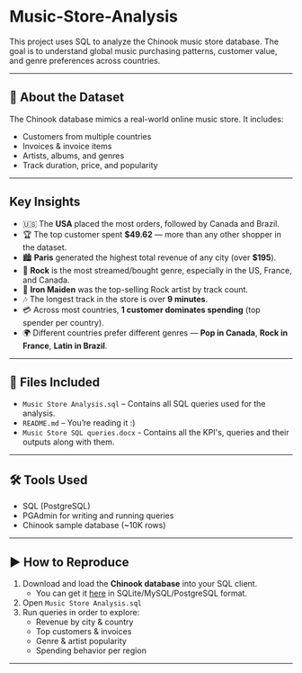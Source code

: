 # Music-Store-Analysis

This project uses SQL to analyze the Chinook music store database. The goal is to understand global music purchasing patterns, customer value, and genre preferences across countries.

---

## 📌 About the Dataset

The Chinook database mimics a real-world online music store. It includes:
- Customers from multiple countries
- Invoices & invoice items
- Artists, albums, and genres
- Track duration, price, and popularity

---

## Key Insights

- 🇺🇸 The **USA** placed the most orders, followed by Canada and Brazil.
- 🏆 The top customer spent **$49.62** — more than any other shopper in the dataset.
- 🏙️ **Paris** generated the highest total revenue of any city (over **$195**).
- 🎸 **Rock** is the most streamed/bought genre, especially in the US, France, and Canada.
- 🎤 **Iron Maiden** was the top-selling Rock artist by track count.
- 🎶 The longest track in the store is over **9 minutes**.
- 💳 Across most countries, **1 customer dominates spending** (top spender per country).
- 🌍 Different countries prefer different genres — **Pop in Canada**, **Rock in France**, **Latin in Brazil**.

---

## 📂 Files Included

- `Music Store Analysis.sql` – Contains all SQL queries used for the analysis.
- `README.md` – You’re reading it :)
- `Music Store SQL queries.docx` - Contains all the KPI's, queries and their outputs along with them.

---

## 🛠 Tools Used

- SQL (PostgreSQL)
- PGAdmin for writing and running queries
- Chinook sample database (~10K rows)

---

## ▶️ How to Reproduce

1. Download and load the **Chinook database** into your SQL client.
   - You can get it [here](https://github.com/lerocha/chinook-database) in SQLite/MySQL/PostgreSQL format.
2. Open `Music Store Analysis.sql`
3. Run queries in order to explore:
   - Revenue by city & country
   - Top customers & invoices
   - Genre & artist popularity
   - Spending behavior per region

---
